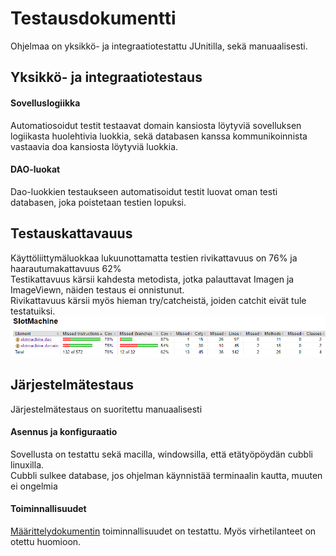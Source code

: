 # Testausdokumentti

Ohjelmaa on yksikkö- ja integraatiotestattu JUnitilla, sekä manuaalisesti.  

## Yksikkö- ja integraatiotestaus

#### Sovelluslogiikka
Automatiosoidut testit testaavat domain kansiosta löytyviä sovelluksen logiikasta huolehtivia luokkia, sekä databasen kanssa kommunikoinnista vastaavia doa kansiosta löytyviä luokkia.  

#### DAO-luokat
Dao-luokkien testaukseen automatisoidut testit luovat oman testi databasen, joka poistetaan testien lopuksi.

## Testauskattavauus
Käyttöliittymäluokkaa lukuunottamatta testien rivikattavuus on 76% ja haarautumakattavuus 62%  
Testikattavuus kärsii kahdesta metodista, jotka palauttavat Imagen ja ImageViewn, näiden testaus ei onnistunut.  
Rivikattavuus kärsii myös hieman try/catcheistä, joiden catchit eivät tule testatuiksi.  
![testi](https://github.com/hippohiawatha/ot-harjoitustyo/blob/master/dokumentaatio/kuvat/testikattavuus.png)

## Järjestelmätestaus
Järjestelmätestaus on suoritettu manuaalisesti

#### Asennus ja konfiguraatio
Sovellusta on testattu sekä macilla, windowsilla, että etätyöpöydän cubbli linuxilla.  
Cubbli sulkee database, jos ohjelman käynnistää terminaalin kautta, muuten ei ongelmia

#### Toiminnallisuudet
[Määrittelydokumentin](https://github.com/hippohiawatha/ot-harjoitustyo/blob/master/dokumentaatio/vaatimusmaarittely.md) toiminnallisuudet on testattu. Myös virhetilanteet on otettu huomioon.
